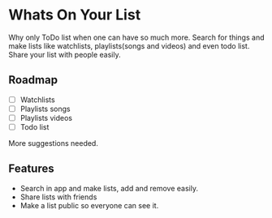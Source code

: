 # Whats On Your List

Why only ToDo list when one can have so much more. Search for things and make lists like watchlists, 
playlists(songs and videos) and even todo list.
Share your list with people easily.

## Roadmap
- [ ] Watchlists
- [ ] Playlists songs
- [ ] Playlists videos
- [ ] Todo list

More suggestions needed.

## Features
- Search in app and make lists, add and remove easily.
- Share lists with friends
- Make a list public so everyone can see it.

